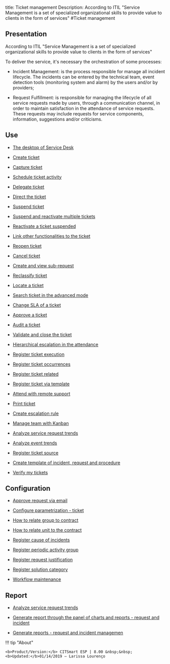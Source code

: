 title: Ticket management
Description: According to ITIL "Service Management is a set of specialized organizational skills to provide value to clients in the form of services"
#Ticket management

Presentation
----------------

According to ITIL "Service Management is a set of specialized organizational
skills to provide value to clients in the form of services"

To deliver the service, it's necessary the orchestration of some processes:

-   Incident Management: is the process responsible for manage all incident
    lifecycle. The incidents can be entered by the technical team, event
    detection tools (monitoring system and alarm) by the users and/or by
    providers;

-   Request Fulfillment: is responsible for managing the lifecycle of all
    service requests made by users, through a communication channel, in order to
    maintain satisfaction in the attendance of service requests. These requests
    may include requests for service components, information, suggestions and/or
    criticisms.

Use
-------

- [The desktop of Service Desk](/en-us/site/citsmart-esp-8/processes/tickets/use/desktop-of-service-desk.html)

- [Create ticket](/en-us/site/citsmart-esp-8/processes/tickets/use/create-ticket.html)

- [Capture ticket](/en-us/site/citsmart-esp-8/processes/tickets/use/capture-ticket.html)

- [Schedule ticket activity](/en-us/site/citsmart-esp-8/processes/tickets/use/schedule-ticket-activity.html)

- [Delegate ticket](/en-us/site/citsmart-esp-8/processes/tickets/use/delegate-ticket.html)

- [Direct the ticket](/en-us/site/citsmart-esp-8/processes/tickets/use/direct-the-ticket.html)

- [Suspend ticket](/en-us/site/citsmart-esp-8/processes/tickets/use/suspend-ticket.html)

- [Suspend and reactivate multiple tickets](/en-us/site/citsmart-esp-8/processes/tickets/use/suspend-and-reactivate-tickets.html)

- [Reactivate a ticket suspended](/en-us/site/citsmart-esp-8/processes/tickets/use/reactivate-a-ticket-suspended.html)

- [Link other functionalities to the ticket](/en-us/site/citsmart-esp-8/processes/tickets/use/link-other-functionalities-to-the-ticket.html)

- [Reopen ticket](/en-us/site/citsmart-esp-8/processes/tickets/use/reopen-ticket.html)

- [Cancel ticket](/en-us/site/citsmart-esp-8/processes/tickets/use/cancel-ticket.html)

- [Create and view sub-request](/en-us/site/citsmart-esp-8/processes/tickets/use/create-and-view-sub-request.html)

- [Reclassify ticket](/en-us/site/citsmart-esp-8/processes/tickets/use/reclassify-ticket.html)

- [Locate a ticket](/en-us/site/citsmart-esp-8/processes/tickets/use/locate-a-ticket.html)

- [Search ticket in the advanced mode](/en-us/site/citsmart-esp-8/processes/tickets/use/search-ticket-in-the-advanced-mode.html)

- [Change SLA of a ticket](/en-us/site/citsmart-esp-8/processes/tickets/use/change-SLA-of-a-ticket.html)

- [Approve a ticket](/en-us/site/citsmart-esp-8/processes/tickets/use/approve-a-ticket.html)

- [Audit a ticket](/en-us/site/citsmart-esp-8/processes/tickets/use/audit-a-ticket.html)

- [Validate and close the ticket](/en-us/site/citsmart-esp-8/processes/tickets/use/validate-ticket.html)

- [Hierarchical escalation in the attendance](/en-us/site/citsmart-esp-8/processes/tickets/use/hierarchical-escalation-in-the-attendance.html)

- [Register ticket execution](/en-us/site/citsmart-esp-8/processes/tickets/use/register-ticket-execution.html)

- [Register ticket occurrences](/en-us/site/citsmart-esp-8/processes/tickets/use/register-ticket-occurrences.html)

- [Register ticket related](/en-us/site/citsmart-esp-8/processes/tickets/use/register-ticket-related.html)

- [Register ticket via template](/en-us/site/citsmart-esp-8/processes/tickets/use/register-ticket-via-template.html)

- [Attend with remote support](/en-us/site/citsmart-esp-8/processes/tickets/use/attend-with-remote-support.html)

- [Print ticket](en-us/site/citsmart-esp-8/processes/tickets/use/print-ticket.html)

- [Create escalation rule](/en-us/site/citsmart-esp-8/processes/tickets/use/create-escalation-rule.html)

- [Manage team with Kanban](/en-ussite/citsmart-esp-8/processes/tickets/use/manage-a-ticket-with-Kanban.html)

- [Analyze service request trends](/en-us/site/citsmart-esp-8/processes/tickets/use/analyse-service-request-trends.html)

- [Analyze event trends](/en-us/site/citsmart-esp-8/processes/tickets/use/analyze-event-trends.html)

- [Register ticket source](/en-us/site/citsmart-esp-8/processes/tickets/use/register-ticket-source.html)

- [Create template of incident, request and procedure](/en-us/site/citsmart-esp-8/processes/tickets/configuration/create-template-of-ticket.html)

- [Verify my tickets](https://docs-dev.citsmart.com/en/site/citsmart-esp-8/processes/tickets/use/verify-my-tickets.html)

Configuration
-----------------

- [Approve request via email](/en-us/site/citsmart-esp-8/processes/tickets/configuration/approve-request-via-email.html)

- [Configure parametrization - ticket](/en-us/site/citsmart-esp-8/platform-administration/parameters-list/configure-parametrization-ticket.html)

- [How to relate group to contract](/en-us/site/citsmart-esp-8/processes/tickets/configuration/relate-group-to-contract.html)

- [How to relate unit to the contract](/en-us/site/citsmart-esp-8/processes/tickets/configuration/relate-unit-to-contract.html)

- [Register cause of incidents](/en-us/site/citsmart-esp-8/processes/portfolio-and-catalog/configuration/register-cause-incidentes.html)

- [Register periodic activity group](/en-us/site/citsmart-esp-8/additional-features/automation-of-operation/configuration/periodic-activity-group.html)

- [Register request justification](/en-us/site/citsmart-esp-8/processes/portfolio-and-catalog/configuration/register-request-justification.html)

- [Register solution category](/en-us/site/citsmart-esp-8/processes/portfolio-and-catalog/configuration/register-solution-category.html)

- [Workflow maintenance](/en-us/site/citsmart-esp-8/platform-administration/flow-maintenance/workflow.maintenance.html)

Report
----------

- [Analyze service request trends](/en-us/site/citsmart-esp-8/processes/tickets/use/analyse-service-request-trends.html)

- [Generate report through the panel of charts and reports - request and incident](/en-us/site/citsmart-esp-8/processes/tickets/configuration/generate-report-through-the-panel-of-charts.html)

- [Generate reports -  request and incident managemen](/en-us/site/citsmart-esp-8/processes/tickets/configuration/generate-reports-tickets.html)

!!! tip "About"

    <b>Product/Version:</b> CITSmart ESP | 8.00 &nbsp;&nbsp;
    <b>Updated:</b>01/14/2019 – Larissa Lourenço

